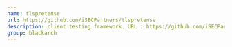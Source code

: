 ```yaml
---
name: tlspretense
url: https://github.com/iSECPartners/tlspretense
description: client testing framework. URL : https://github.com/iSECPartners/tlspretense Groups : blackarch blackarch-crypto blackarch-scanner
group: blackarch
---
```

